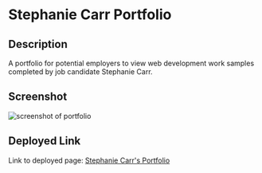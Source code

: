 # Stephanie Carr Portfolio

## Description
A portfolio for potential employers to view web development work samples completed by job candidate Stephanie Carr.

## Screenshot
![screenshot of portfolio](screenshot.jpg)

## Deployed Link
Link to deployed page: [Stephanie Carr's Portfolio](https://www.heresmystuff.com/)